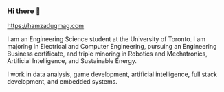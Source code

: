 ### Hi there 👋

https://hamzadugmag.com

I am an Engineering Science student at the University of Toronto. I am majoring in Electrical and Computer Engineering,
pursuing an Engineering Business certificate, and triple minoring in Robotics and Mechatronics, Artificial Intelligence, and Sustainable Energy.

I work in data analysis, game development, artificial intelligence, full stack development, and embedded systems.

<!--
**hamza-dugmag/hamza-dugmag** is a ✨ _special_ ✨ repository because its `README.md` (this file) appears on your GitHub profile.

- 🔭 I’m currently working on ...
- 🌱 I’m currently learning ...
- 👯 I’m looking to collaborate on ...
- 🤔 I’m looking for help with ...
- 💬 Ask me about ...
- 📫 How to reach me: ...
- 😄 Pronouns: ...
- ⚡ Fun fact: ...
-->
